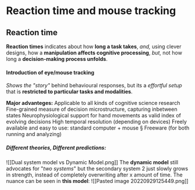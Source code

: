 # Reaction time and mouse tracking
## Reaction time
**Reaction times** indicates about how **long a task takes**, *and,* using clever designs, how a **manipulation affects cognitive processing**, *but,* not how long a **decision-making process unfolds**.
#### Introduction of eye/mouse tracking
*Shows the "story"* behind behavioural responses, but its a *effortful setup* that is **restricted to particular tasks and modalities**.

**Major advanteges:**
Applicable to all kinds of cognitive science research 
Fine-grained measure of decision microstructure, capturing inbetween states 
Neurophysiological support for hand movements as valid index of evolving decisions 
High temporal resolution (depending on devices) 
Freely available and easy to use: standard computer + mouse § Freeware (for both running and analyzing)

##### Different theories, Different predictions:
![[Dual system model vs Dynamic Model.png]]
The **dynamic model** still advocates for "*two systems*" but the secondary system 2 just slowly grows in strength, instead of completely overwriting after x amount of time.
The nuance can be seen in **this model**:
![[Pasted image 20220929125449.png]]

